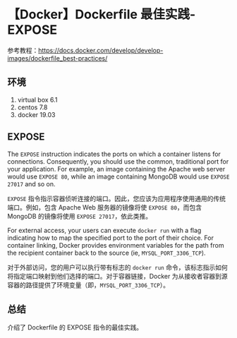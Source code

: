 # 【Docker】Dockerfile 最佳实践-EXPOSE

参考教程：https://docs.docker.com/develop/develop-images/dockerfile_best-practices/

## 环境

1. virtual box 6.1
2. centos 7.8
3. docker 19.03

## EXPOSE

The `EXPOSE` instruction indicates the ports on which a container listens for connections. Consequently, you should use the common, traditional port for your application. For example, an image containing the Apache web server would use `EXPOSE 80`, while an image containing MongoDB would use `EXPOSE 27017` and so on.

`EXPOSE` 指令指示容器侦听连接的端口。因此，您应该为应用程序使用通用的传统端口。例如，包含 Apache Web 服务器的镜像将使 `EXPOSE 80`，而包含 MongoDB 的镜像将使用 `EXPOSE 27017`，依此类推。

For external access, your users can execute `docker run` with a flag indicating how to map the specified port to the port of their choice. For container linking, Docker provides environment variables for the path from the recipient container back to the source (ie, `MYSQL_PORT_3306_TCP`).

对于外部访问，您的用户可以执行带有标志的 `docker run` 命令，该标志指示如何将指定端口映射到他们选择的端口。对于容器链接，Docker 为从接收者容器到源容器的路径提供了环境变量（即，`MYSQL_PORT_3306_TCP`）。

## 总结

介绍了 Dockerfile 的 EXPOSE 指令的最佳实践。